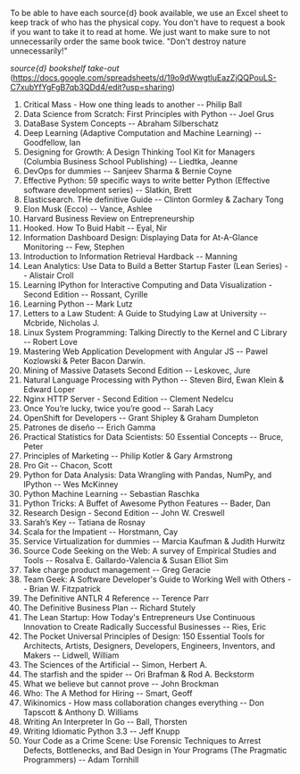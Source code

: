 To be able to have each source{d} book available, we use an Excel sheet to keep track of who has the physical copy. You don't have to request a book if you want to take it to read at home. We just want to make sure to not unnecessarily order the same book twice. "Don't destroy nature unnecessarily!"

*source{d} bookshelf take-out* (https://docs.google.com/spreadsheets/d/19o9dWwgtluEazZjQQPouLS-C7xubYfYgFgB7qb3QDd4/edit?usp=sharing)

1. Critical Mass - How one thing leads to another -- Philip Ball
1. Data Science from Scratch: First Principles with Python -- Joel Grus
1. DataBase System Concepts -- Abraham Silberschatz
1. Deep Learning (Adaptive Computation and Machine Learning) -- Goodfellow, Ian
1. Designing for Growth: A Design Thinking Tool Kit for Managers (Columbia Business School Publishing) -- Liedtka, Jeanne
1. DevOps for dummies -- Sanjeev Sharma & Bernie Coyne
1. Effective Python: 59 specific ways to write better Python (Effective software development series) -- Slatkin, Brett
1. Elasticsearch. THe definitive Guide -- Clinton Gormley & Zachary Tong
1. Elon Musk (Ecco) -- Vance, Ashlee
1. Harvard Business Review on Entrepreneurship
1. Hooked. How To Buid Habit -- Eyal, Nir
1. Information Dashboard Design: Displaying Data for At-A-Glance Monitoring -- Few, Stephen
1. Introduction to Information Retrieval Hardback -- Manning
1. Lean Analytics: Use Data to Build a Better Startup Faster (Lean Series) -- Alistair Croll
1. Learning IPython for Interactive Computing and Data Visualization - Second Edition -- Rossant, Cyrille
1. Learning Python -- Mark Lutz
1. Letters to a Law Student: A Guide to Studying Law at University -- Mcbride, Nicholas J.
1. Linux System Programming: Talking Directly to the Kernel and C Library -- Robert Love
1. Mastering Web Application Development with Angular JS -- Pawel Kozlowski & Peter Bacon Darwin.
1. Mining of Massive Datasets Second Edition -- Leskovec, Jure
1. Natural Language Processing with Python -- Steven Bird, Ewan Klein & Edward Loper
1. Nginx HTTP Server - Second Edition -- Clement Nedelcu
1. Once You’re lucky, twice you’re good -- Sarah Lacy
1. OpenShift for Developers -- Grant Shipley & Graham Dumpleton
1. Patrones de diseño -- Erich Gamma
1. Practical Statistics for Data Scientists: 50 Essential Concepts -- Bruce, Peter
1. Principles of Marketing -- Philip Kotler & Gary Armstrong
1. Pro Git -- Chacon, Scott
1. Python for Data Analysis: Data Wrangling with Pandas, NumPy, and IPython -- Wes McKinney
1. Python Machine Learning -- Sebastian Raschka
1. Python Tricks: A Buffet of Awesome Python Features -- Bader, Dan
1. Research Design - Second Edition -- John W. Creswell
1. Sarah’s Key -- Tatiana de Rosnay
1. Scala for the Impatient -- Horstmann, Cay
1. Service Virtualization for dummies -- Marcia Kaufman & Judith Hurwitz
1. Source Code Seeking on the Web: A survey of Empirical Studies and Tools -- Rosalva E. Gallardo-Valencia & Susan Elliot Sim
1. Take charge product management -- Greg Geracie
1. Team Geek: A Software Developer's Guide to Working Well with Others -- Brian W. Fitzpatrick
1. The Definitive ANTLR 4 Reference -- Terence Parr
1. The Definitive Business Plan -- Richard Stutely
1. The Lean Startup: How Today's Entrepreneurs Use Continuous Innovation to Create Radically Successful Businesses -- Ries, Eric
1. The Pocket Universal Principles of Design: 150 Essential Tools for Architects, Artists, Designers, Developers, Engineers, Inventors, and Makers -- Lidwell, William
1. The Sciences of the Artificial -- Simon, Herbert A.
1. The starfish and the spider -- Ori Brafman & Rod A. Beckstorm
1. What we believe but cannot prove -- John Brockman
1. Who: The A Method for Hiring -- Smart, Geoff
1. Wikinomics - How mass collaboration changes everything -- Don Tapscott & Anthony D. Williams
1. Writing An Interpreter In Go -- Ball, Thorsten
1. Writing Idiomatic Python 3.3 -- Jeff Knupp
1. Your Code as a Crime Scene: Use Forensic Techniques to Arrest Defects, Bottlenecks, and Bad Design in Your Programs (The Pragmatic Programmers) -- Adam Tornhill
